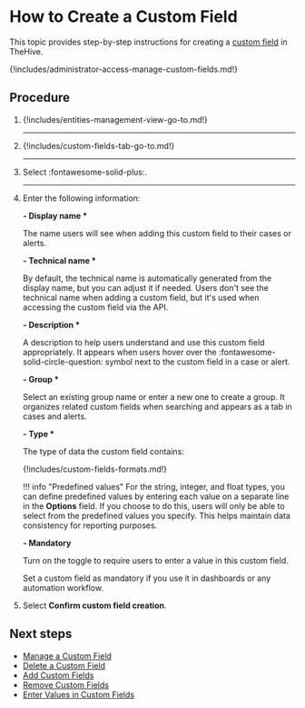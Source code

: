 # How to Create a Custom Field

This topic provides step-by-step instructions for creating a [custom field](../custom-fields/about-custom-fields.md) in TheHive.

{!includes/administrator-access-manage-custom-fields.md!}

<h2>Procedure</h2>

1. {!includes/entities-management-view-go-to.md!}

    ---

2. {!includes/custom-fields-tab-go-to.md!}

    ---

3. Select :fontawesome-solid-plus:.

    ---

4. Enter the following information:

    **- Display name \***

    The name users will see when adding this custom field to their cases or alerts.

    **- Technical name \***

    By default, the technical name is automatically generated from the display name, but you can adjust it if needed. Users don't see the technical name when adding a custom field, but it's used when accessing the custom field via the API.

    **- Description \***

    A description to help users understand and use this custom field appropriately. It appears when users hover over the :fontawesome-solid-circle-question: symbol next to the custom field in a case or alert.

    **- Group \***

    Select an existing group name or enter a new one to create a group. It organizes related custom fields when searching and appears as a tab in cases and alerts.

    **- Type \***

    The type of data the custom field contains:

    {!includes/custom-fields-formats.md!}

    !!! info "Predefined values"
        For the string, integer, and float types, you can define predefined values by entering each value on a separate line in the **Options** field. If you choose to do this, users will only be able to select from the predefined values you specify. This helps maintain data consistency for reporting purposes.

    **- Mandatory** 
    
    Turn on the toggle to require users to enter a value in this custom field.

    Set a custom field as mandatory if you use it in dashboards or any automation workflow.

5. Select **Confirm custom field creation**.

<h2>Next steps</h2>

* [Manage a Custom Field](manage-a-custom-field.md)
* [Delete a Custom Field](delete-a-custom-field.md)
* [Add Custom Fields](../../user-guides/analyst-corner/cases/custom-fields/add-custom-fields.md)
* [Remove Custom Fields](../../user-guides/analyst-corner/cases/custom-fields/remove-custom-fields.md)
* [Enter Values in Custom Fields](../../user-guides/analyst-corner/cases/custom-fields/enter-values-in-custom-fields.md)
